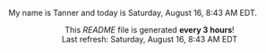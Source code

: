 My name is Tanner and today is Saturday, August 16, 8:43 AM EDT.

<p align="center">This <i>README</i> file is generated <b>every 3 hours</b>!</br>Last refresh: Saturday, August 16, 8:43 AM EDT<br /></p>
